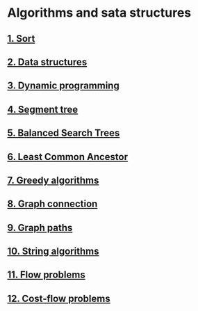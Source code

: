 # Algorithms and sata structures

## <a href="https://github.com/ShuffleZZZ/ITMO/tree/master/AlgorithmsandDataStructures/1stlab">1. Sort</a>
## <a href="https://github.com/ShuffleZZZ/ITMO/tree/master/AlgorithmsandDataStructures/2ndlab">2. Data structures</a>
## <a href="https://github.com/ShuffleZZZ/ITMO/tree/master/AlgorithmsandDataStructures/3rdlab">3. Dynamic programming</a>
## <a href="https://github.com/ShuffleZZZ/ITMO/tree/master/AlgorithmsandDataStructures/4thlab">4. Segment tree</a>
## <a href="https://github.com/ShuffleZZZ/ITMO/tree/master/AlgorithmsandDataStructures/5thlab">5. Balanced Search Trees</a>
## <a href="https://github.com/ShuffleZZZ/ITMO/tree/master/AlgorithmsandDataStructures/6thlab">6. Least Common Ancestor</a>
## <a href="https://github.com/ShuffleZZZ/ITMO/tree/master/AlgorithmsandDataStructures/7thlab">7. Greedy algorithms</a>
## <a href="https://github.com/ShuffleZZZ/ITMO/tree/master/AlgorithmsandDataStructures/8thlab">8. Graph connection</a>
## <a href="https://github.com/ShuffleZZZ/ITMO/tree/master/AlgorithmsandDataStructures/9thlab">9. Graph paths</a>
## <a href="https://github.com/ShuffleZZZ/ITMO/tree/master/AlgorithmsandDataStructures/10thlab">10. String algorithms</a>
## <a href="https://github.com/ShuffleZZZ/ITMO/tree/master/AlgorithmsandDataStructures/11thlab">11. Flow problems</a>
## <a href="https://github.com/ShuffleZZZ/ITMO/tree/master/AlgorithmsandDataStructures/12thlab">12. Cost-flow problems</a>